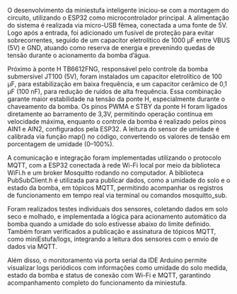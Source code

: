 O desenvolvimento da miniestufa inteligente iniciou-se com a montagem do circuito, utilizando o ESP32 como microcontrolador principal. A alimentação do sistema é realizada via micro-USB fêmea, conectada a uma fonte de 5V. Logo após a entrada, foi adicionado um fusível de proteção para evitar sobrecorrentes, seguido de um capacitor eletrolítico de 1000 µF entre VBUS (5V) e GND, atuando como reserva de energia e prevenindo quedas de tensão durante o acionamento da bomba d’água.

Próximo à ponte H TB6612FNG, responsável pelo controle da bomba submersível JT100 (5V), foram instalados um capacitor eletrolítico de 100 µF, para estabilização em baixa frequência, e um capacitor cerâmico de 0,1 µF (100 nF), para redução de ruídos de alta frequência. Essa combinação garante maior estabilidade na tensão da ponte H, especialmente durante o chaveamento da bomba. Os pinos PWMA e STBY da ponte H foram ligados diretamente ao barramento de 3,3V, permitindo operação contínua em velocidade máxima, enquanto o controle da bomba é realizado pelos pinos AIN1 e AIN2, configurados pela ESP32. A leitura do sensor de umidade é calibrada via função map() no código, convertendo os valores de tensão em porcentagem de umidade (0–100%).

A comunicação e integração foram implementadas utilizando o protocolo MQTT, com a ESP32 conectada à rede Wi-Fi local por meio da biblioteca WiFi.h e um broker Mosquitto rodando no computador. A biblioteca PubSubClient.h é utilizada para publicar dados, como a umidade do solo e o estado da bomba, em tópicos MQTT, permitindo acompanhar os registros de funcionamento em tempo real via terminal ou comandos mosquitto_sub.

Foram realizados testes individuais dos sensores, coletando dados em solo seco e molhado, e implementada a lógica para acionamento automático da bomba quando a umidade do solo estivesse abaixo do limite definido. Também foram verificados a publicação e assinatura de tópicos MQTT, como miniEstufa/logs, integrando a leitura dos sensores com o envio de dados via MQTT.

Além disso, o monitoramento via porta serial da IDE Arduino permite visualizar logs periódicos com informações como umidade do solo medida, estado da bomba e status de conexão com Wi-Fi e MQTT, garantindo acompanhamento completo do funcionamento da miniestufa.
